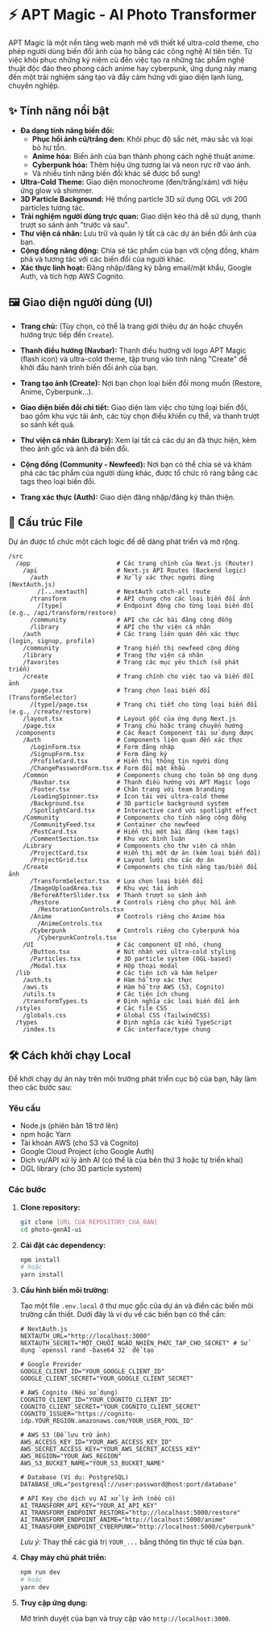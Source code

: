 # ⚡ APT Magic - AI Photo Transformer

APT Magic là một nền tảng web mạnh mẽ với thiết kế ultra-cold theme, cho phép người dùng biến đổi ảnh của họ bằng các công nghệ AI tiên tiến. Từ việc khôi phục những kỷ niệm cũ đến việc tạo ra những tác phẩm nghệ thuật độc đáo theo phong cách anime hay cyberpunk, ứng dụng này mang đến một trải nghiệm sáng tạo và đầy cảm hứng với giao diện lạnh lùng, chuyên nghiệp.

## ✨ Tính năng nổi bật

*   **Đa dạng tính năng biến đổi:**
    *   **Phục hồi ảnh cũ/trắng đen:** Khôi phục độ sắc nét, màu sắc và loại bỏ hư tổn.
    *   **Anime hóa:** Biến ảnh của bạn thành phong cách nghệ thuật anime.
    *   **Cyberpunk hóa:** Thêm hiệu ứng tương lai và neon rực rỡ vào ảnh.
    *   Và nhiều tính năng biến đổi khác sẽ được bổ sung!
*   **Ultra-Cold Theme:** Giao diện monochrome (đen/trắng/xám) với hiệu ứng glow và shimmer.
*   **3D Particle Background:** Hệ thống particle 3D sử dụng OGL với 200 particles tương tác.
*   **Trải nghiệm người dùng trực quan:** Giao diện kéo thả dễ sử dụng, thanh trượt so sánh ảnh "trước và sau".
*   **Thư viện cá nhân:** Lưu trữ và quản lý tất cả các dự án biến đổi ảnh của bạn.
*   **Cộng đồng năng động:** Chia sẻ tác phẩm của bạn với cộng đồng, khám phá và tương tác với các biến đổi của người khác.
*   **Xác thực linh hoạt:** Đăng nhập/đăng ký bằng email/mật khẩu, Google Auth, và tích hợp AWS Cognito.

## 🖼️ Giao diện người dùng (UI)

*   **Trang chủ:** (Tùy chọn, có thể là trang giới thiệu dự án hoặc chuyển hướng trực tiếp đến `Create`).
    <!-- IMAGE_HERE_1: Ảnh trang chủ nếu có -->

*   **Thanh điều hướng (Navbar):**
    Thanh điều hướng với logo APT Magic (flash icon) và ultra-cold theme, tập trung vào tính năng "Create" để khởi đầu hành trình biến đổi ảnh của bạn.
    <!-- IMAGE_HERE_2: Ảnh Navbar -->

*   **Trang tạo ảnh (Create):**
    Nơi bạn chọn loại biến đổi mong muốn (Restore, Anime, Cyberpunk...).
    <!-- IMAGE_HERE_3: Ảnh TransformSelector -->

*   **Giao diện biến đổi chi tiết:**
    Giao diện làm việc cho từng loại biến đổi, bao gồm khu vực tải ảnh, các tùy chọn điều khiển cụ thể, và thanh trượt so sánh kết quả.
    <!-- IMAGE_HERE_4: Ảnh trang biến đổi (ví dụ: Anime) -->

*   **Thư viện cá nhân (Library):**
    Xem lại tất cả các dự án đã thực hiện, kèm theo ảnh gốc và ảnh đã biến đổi.
    <!-- IMAGE_HERE_5: Ảnh ProjectGrid -->

*   **Cộng đồng (Community - Newfeed):**
    Nơi bạn có thể chia sẻ và khám phá các tác phẩm của người dùng khác, được tổ chức rõ ràng bằng các tags theo loại biến đổi.
    <!-- IMAGE_HERE_6: Ảnh CommunityFeed -->

*   **Trang xác thực (Auth):**
    Giao diện đăng nhập/đăng ký thân thiện.
    <!-- IMAGE_HERE_7: Ảnh LoginForm -->
    <!-- IMAGE_HERE_8: Ảnh ProfileCard -->

## 📁 Cấu trúc File

Dự án được tổ chức một cách logic để dễ dàng phát triển và mở rộng.

```
/src
  /app                        # Các trang chính của Next.js (Router)
    /api                      # Next.js API Routes (Backend logic)
      /auth                   # Xử lý xác thực người dùng (NextAuth.js)
        /[...nextauth]        # NextAuth catch-all route
      /transform              # API chung cho các loại biến đổi ảnh
        /[type]               # Endpoint động cho từng loại biến đổi (e.g., /api/transform/restore)
      /community              # API cho các bài đăng cộng đồng
      /library                # API cho thư viện cá nhân
    /auth                     # Các trang liên quan đến xác thực (login, signup, profile)
    /community                # Trang hiển thị newfeed cộng đồng
    /library                  # Trang thư viện cá nhân
    /favorites                # Trang các mục yêu thích (sẽ phát triển)
    /create                   # Trang chính cho việc tạo và biến đổi ảnh
      /page.tsx               # Trang chọn loại biến đổi (TransformSelector)
      /[type]/page.tsx        # Trang chi tiết cho từng loại biến đổi (e.g., /create/restore)
    /layout.tsx               # Layout gốc của ứng dụng Next.js
    /page.tsx                 # Trang chủ hoặc trang chuyển hướng
  /components                 # Các React Component tái sử dụng được
    /Auth                     # Components liên quan đến xác thực
      /LoginForm.tsx          # Form đăng nhập
      /SignupForm.tsx         # Form đăng ký
      /ProfileCard.tsx        # Hiển thị thông tin người dùng
      /ChangePasswordForm.tsx # Form đổi mật khẩu
    /Common                   # Components chung cho toàn bộ ứng dụng
      /Navbar.tsx             # Thanh điều hướng với APT Magic logo
      /Footer.tsx             # Chân trang với team branding
      /LoadingSpinner.tsx     # Icon tải với ultra-cold theme
      /Background.tsx         # 3D particle background system
      /SpotlightCard.tsx      # Interactive card với spotlight effect
    /Community                # Components cho tính năng cộng đồng
      /CommunityFeed.tsx      # Container cho newfeed
      /PostCard.tsx           # Hiển thị một bài đăng (kèm tags)
      /CommentSection.tsx     # Khu vực bình luận
    /Library                  # Components cho thư viện cá nhân
      /ProjectCard.tsx        # Hiển thị một dự án (kèm loại biến đổi)
      /ProjectGrid.tsx        # Layout lưới cho các dự án
    /Create                   # Components cho tính năng tạo/biến đổi ảnh
      /TransformSelector.tsx  # Lựa chọn loại biến đổi
      /ImageUploadArea.tsx    # Khu vực tải ảnh
      /BeforeAfterSlider.tsx  # Thanh trượt so sánh ảnh
      /Restore                # Controls riêng cho phục hồi ảnh
        /RestorationControls.tsx
      /Anime                  # Controls riêng cho Anime hóa
        /AnimeControls.tsx
      /Cyberpunk              # Controls riêng cho Cyberpunk hóa
        /CyberpunkControls.tsx
    /UI                       # Các component UI nhỏ, chung
      /Button.tsx             # Nút nhấn với ultra-cold styling
      /Particles.tsx          # 3D particle system (OGL-based)
      /Modal.tsx              # Hộp thoại modal
  /lib                        # Các tiện ích và hàm helper
    /auth.ts                  # Hàm hỗ trợ xác thực
    /aws.ts                   # Hàm hỗ trợ AWS (S3, Cognito)
    /utils.ts                 # Các tiện ích chung
    /transformTypes.ts        # Định nghĩa các loại biến đổi ảnh
  /styles                     # Các file CSS
    /globals.css              # Global CSS (TailwindCSS)
  /types                      # Định nghĩa các kiểu TypeScript
    /index.ts                 # Các interface/type chung
```

## 🛠️ Cách khởi chạy Local

Để khởi chạy dự án này trên môi trường phát triển cục bộ của bạn, hãy làm theo các bước sau:

### Yêu cầu

*   Node.js (phiên bản 18 trở lên)
*   npm hoặc Yarn
*   Tài khoản AWS (cho S3 và Cognito)
*   Google Cloud Project (cho Google Auth)
*   Dịch vụ/API xử lý ảnh AI (có thể là của bên thứ 3 hoặc tự triển khai)
*   OGL library (cho 3D particle system)

### Các bước

1.  **Clone repository:**

    ```bash
    git clone [URL_CỦA_REPOSITORY_CỦA_BẠN]
    cd photo-genAI-ui
    ```

2.  **Cài đặt các dependency:**

    ```bash
    npm install
    # hoặc
    yarn install
    ```

3.  **Cấu hình biến môi trường:**

    Tạo một file `.env.local` ở thư mục gốc của dự án và điền các biến môi trường cần thiết. Dưới đây là ví dụ về các biến bạn có thể cần:

    ```env
    # NextAuth.js
    NEXTAUTH_URL="http://localhost:3000"
    NEXTAUTH_SECRET="MỘT_CHUỖI_NGẪU_NHIÊN_PHỨC_TẠP_CHO_SECRET" # Sử dụng `openssl rand -base64 32` để tạo

    # Google Provider
    GOOGLE_CLIENT_ID="YOUR_GOOGLE_CLIENT_ID"
    GOOGLE_CLIENT_SECRET="YOUR_GOOGLE_CLIENT_SECRET"

    # AWS Cognito (Nếu sử dụng)
    COGNITO_CLIENT_ID="YOUR_COGNITO_CLIENT_ID"
    COGNITO_CLIENT_SECRET="YOUR_COGNITO_CLIENT_SECRET"
    COGNITO_ISSUER="https://cognito-idp.YOUR_REGION.amazonaws.com/YOUR_USER_POOL_ID"

    # AWS S3 (Để lưu trữ ảnh)
    AWS_ACCESS_KEY_ID="YOUR_AWS_ACCESS_KEY_ID"
    AWS_SECRET_ACCESS_KEY="YOUR_AWS_SECRET_ACCESS_KEY"
    AWS_REGION="YOUR_AWS_REGION"
    AWS_S3_BUCKET_NAME="YOUR_S3_BUCKET_NAME"

    # Database (Ví dụ: PostgreSQL)
    DATABASE_URL="postgresql://user:password@host:port/database"

    # API Key cho dịch vụ AI xử lý ảnh (nếu có)
    AI_TRANSFORM_API_KEY="YOUR_AI_API_KEY"
    AI_TRANSFORM_ENDPOINT_RESTORE="http://localhost:5000/restore"
    AI_TRANSFORM_ENDPOINT_ANIME="http://localhost:5000/anime"
    AI_TRANSFORM_ENDPOINT_CYBERPUNK="http://localhost:5000/cyberpunk"
    ```
    *Lưu ý:* Thay thế các giá trị `YOUR_...` bằng thông tin thực tế của bạn.

4.  **Chạy máy chủ phát triển:**

    ```bash
    npm run dev
    # hoặc
    yarn dev
    ```

5.  **Truy cập ứng dụng:**

    Mở trình duyệt của bạn và truy cập vào `http://localhost:3000`.
